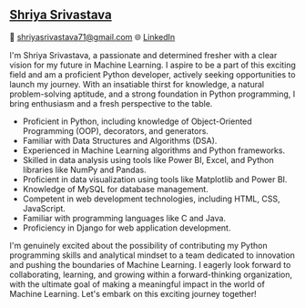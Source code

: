 ## [Shriya Srivastava](https://drive.google.com/file/d/1ZPfoZTsE82ms6ja1-CCmFCj4JQO4j4GV/view?usp=sharing)

📧 shriyasrivastava71@gmail.com   🌐 [LinkedIn](https://linkedin.com/in/ershriyasrivastava)  

I'm Shriya Srivastava, a passionate and determined fresher with a clear vision for my future in Machine Learning. I aspire to be a part of this exciting field and am a proficient Python developer, actively seeking opportunities to launch my journey. With an insatiable thirst for knowledge, a natural problem-solving aptitude, and a strong foundation in Python programming, I bring enthusiasm and a fresh perspective to the table.

- Proficient in Python, including knowledge of Object-Oriented Programming (OOP), decorators, and generators.
- Familiar with Data Structures and Algorithms (DSA).
- Experienced in Machine Learning algorithms and Python frameworks.
- Skilled in data analysis using tools like Power BI, Excel, and Python libraries like NumPy and Pandas.
- Proficient in data visualization using tools like Matplotlib and Power BI.
- Knowledge of MySQL for database management.
- Competent in web development technologies, including HTML, CSS, JavaScript.
- Familiar with programming languages like C and Java.
- Proficiency in Django for web application development.

I'm genuinely excited about the possibility of contributing my Python programming skills and analytical mindset to a team dedicated to innovation and pushing the boundaries of Machine Learning. I eagerly look forward to collaborating, learning, and growing within a forward-thinking organization, with the ultimate goal of making a meaningful impact in the world of Machine Learning. Let's embark on this exciting journey together!


